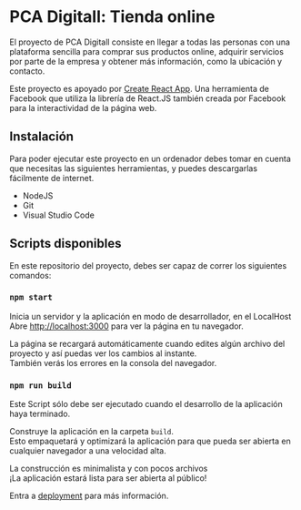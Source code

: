 # PCA Digitall: Tienda online

El proyecto de PCA Digitall consiste en llegar a todas las personas con una plataforma sencilla para comprar sus productos online, adquirir servicios por parte de la empresa y obtener más información, como la ubicación y contacto.

Este proyecto es apoyado por [Create React App](https://github.com/facebook/create-react-app).
Una herramienta de Facebook que utiliza la librería de React.JS también creada por Facebook para la interactividad de la página web.

## Instalación

Para poder ejecutar este proyecto en un ordenador debes tomar en cuenta que necesitas las siguientes herramientas, y puedes descargarlas fácilmente de internet.

* NodeJS
* Git
* Visual Studio Code

## Scripts disponibles

En este repositorio del proyecto, debes ser capaz de correr los siguientes comandos:

### `npm start`

Inicia un servidor y la aplicación en modo de desarrollador, en el LocalHost<br />
Abre [http://localhost:3000](http://localhost:3000) para ver la página en tu navegador.

La página se recargará automáticamente cuando edites algún archivo del proyecto y así puedas ver los cambios al instante.<br />
También verás los errores en la consola del navegador.

### `npm run build`

Este Script sólo debe ser ejecutado cuando el desarrollo de la aplicación haya terminado.

Construye la aplicación en la carpeta `build`.<br />
Esto empaquetará y optimizará la aplicación para que pueda ser abierta en cualquier navegador a una velocidad alta.

La construcción es minimalista y con pocos archivos<br />
¡La aplicación estará lista para ser abierta al público!

Entra a [deployment](https://facebook.github.io/create-react-app/docs/deployment) para más información.